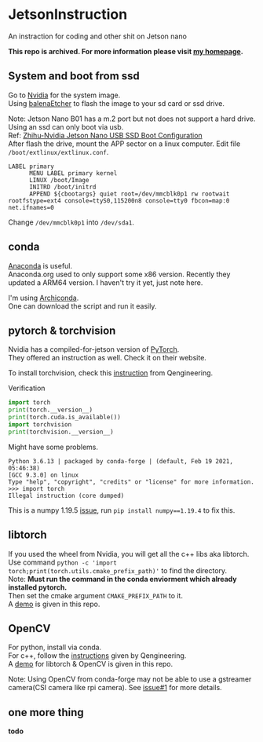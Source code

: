 # JetsonInstruction

An instraction for coding and other shit on Jetson nano  

**This repo is archived. For more information please visit [my homepage](https://www.dennisyu.top/).**

## System and boot from ssd

Go to [Nvidia](https://developer.nvidia.com/embedded/downloads) for the system image.  
Using [balenaEtcher](https://www.balena.io/etcher/) to flash the image to your sd card or ssd drive.  

Note: Jetson Nano B01 has a m.2 port but not does not support a hard drive. Using an ssd can only boot via usb.  
Ref: [Zhihu-Nvidia Jetson Nano USB SSD Boot Configuration](https://zhuanlan.zhihu.com/p/346736716)  
After flash the drive, mount the APP sector on a linux computer. Edit file `/boot/extlinux/extlinux.conf`.  

```
LABEL primary
      MENU LABEL primary kernel
      LINUX /boot/Image
      INITRD /boot/initrd
      APPEND ${cbootargs} quiet root=/dev/mmcblk0p1 rw rootwait rootfstype=ext4 console=ttyS0,115200n8 console=tty0 fbcon=map:0 net.ifnames=0
```

Change `/dev/mmcblk0p1` into `/dev/sda1`.  

## conda

[Anaconda](https://www.anaconda.com/products/individual) is useful.  
Anaconda.org used to only support some x86 version. Recently they updated a ARM64 version. I haven't try it yet, just note here. 

I'm using [Archiconda](https://github.com/Archiconda/build-tools).  
One can download the script and run it easily.  

## pytorch & torchvision

Nvidia has a compiled-for-jetson version of [PyTorch](https://forums.developer.nvidia.com/t/pytorch-for-jetson-version-1-9-0-now-available/72048).  
They offered an instruction as well. Check it on their website. 

To install torchvision, check this [instruction](https://qengineering.eu/install-pytorch-on-jetson-nano.html) from Qengineering.  

Verification  

```python
import torch
print(torch.__version__)
print(torch.cuda.is_available())
import torchvision
print(torchvision.__version__)
```

Might have some problems. 

```
Python 3.6.13 | packaged by conda-forge | (default, Feb 19 2021, 05:46:38)
[GCC 9.3.0] on linux
Type "help", "copyright", "credits" or "license" for more information.
>>> import torch
Illegal instruction (core dumped)
```

This is a numpy 1.19.5 [issue](https://github.com/numpy/numpy/issues/18131), run `pip install numpy==1.19.4` to fix this. 

## libtorch

If you used the wheel from Nvidia, you will get all the c++ libs aka libtorch.  
Use command `python -c 'import torch;print(torch.utils.cmake_prefix_path)'` to find the directory.  
Note: 
__Must run the command in the conda enviorment which already installed pytorch.__  
Then set the cmake argument `CMAKE_PREFIX_PATH` to it.  
A [demo](./example/libtorch) is given in this repo.  

## OpenCV

For python, install via conda.  
For c++, follow the [instructions](https://github.com/Qengineering/Install-OpenCV-Jetson-Nano) given by Qengineering.  
A [demo](./example/torchcv) for libtorch & OpenCV is given in this repo.  

Note: Using OpenCV from conda-forge may not be able to use a gstreamer camera(CSI camera like rpi camera). See [issue#1](https://github.com/yuxiaoyuan0406/JetsonInstruction/issues/1) for more details.  

## one more thing
__todo__
